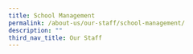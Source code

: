 ```yaml
---
title: School Management
permalink: /about-us/our-staff/school-management/
description: ""
third_nav_title: Our Staff
---
```

